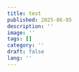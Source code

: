 ```yaml
---
title: test
published: 2025-06-05
description: ''
image: ''
tags: []
category: ''
draft: false 
lang: ''
---
```

